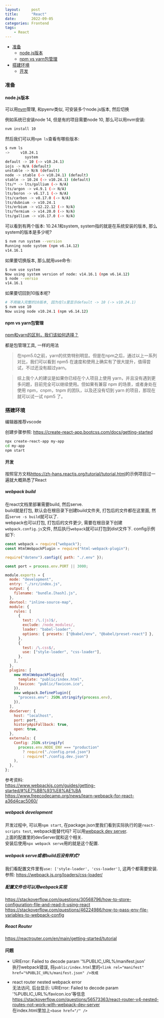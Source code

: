 ```yaml
---
layout:     post
title:      "React"
date:       2022-09-05
categories: Frontend
tags:
    - React
---
```


- [准备](#准备)
  - [node.js版本](#nodejs版本)
  - [npm vs yarn包管理](#npm-vs-yarn包管理)
- [搭建环境](#搭建环境)
  - [开发](#开发)

### 准备

#### node.js版本

可以用[nvm](https://github.com/nvm-sh/nvm#system-version-of-node)管理, 和pyenv类似, 可安装多个node.js版本, 然后切换

例如系统已安装node 14, 但是有的项目需要node 10, 那么可以用nvm安装: 
```bash
nvm install 10
```
然后我们可以用`npm ls`查看有哪些版本:
```bash
$ nvm ls
->     v10.24.1
         system
default -> 10 (-> v10.24.1)
iojs -> N/A (default)
unstable -> N/A (default)
node -> stable (-> v10.24.1) (default)
stable -> 10.24 (-> v10.24.1) (default)
lts/* -> lts/gallium (-> N/A)
lts/argon -> v4.9.1 (-> N/A)
lts/boron -> v6.17.1 (-> N/A)
lts/carbon -> v8.17.0 (-> N/A)
lts/dubnium -> v10.24.1
lts/erbium -> v12.22.12 (-> N/A)
lts/fermium -> v14.20.0 (-> N/A)
lts/gallium -> v16.17.0 (-> N/A)
```
可以看到有两个版本: 10.24.1和system, system指的就是在系统安装的版本, 那么system的版本是多少呢?
```bash
$ nvm run system --version
Running node system (npm v6.14.12)
v14.16.1
```
如果要切换版本, 那么就用use命令:
```bash
$ nvm use system
Now using system version of node: v14.16.1 (npm v6.14.12)
$ node --versio
v14.16.1
```
如果要切回到10版本呢? 
```bash
# 不用输入完整的10版本, 因为在ls里显示default -> 10 (-> v10.24.1)
$ nvm use 10
Now using node v10.24.1 (npm v6.14.12)
```

#### npm vs yarn包管理

[npm和yarn的区别，我们该如何选择？](https://zhuanlan.zhihu.com/p/27449990)

都是包管理工具, 一样的用法

> 在npm5.0之前，yarn的优势特别明显。但是在npm之后，通过以上一系列对比，我们可以看到 npm5 在速度和使用上确实有了很大提升，值得尝试，不过还没有超过yarn。

> 综上我个人的建议是如果你已经在个人项目上使用 yarn，并且没有遇到更多问题，目前完全可以继续使用。但如果有兼容 npm 的场景，或者身处在使用 npm，cnpm，tnpm 的团队，以及还没有切到 yarn 的项目，那现在就可以试一试 npm5 了。


### 搭建环境

编辑器推荐vscode

创建步骤参照: <https://create-react-app.bootcss.com/docs/getting-started>

```bash
npx create-react-app my-app
cd my-app
npm start
```

#### 开发

按照官方文档<https://zh-hans.reactjs.org/tutorial/tutorial.html>的示例项目过一遍就大概熟悉了React  


##### webpack build  

在react文档里部署需要build, 然后serve.  
build就是打包, 默认会在根目录下创建build文件夹, 打包后的文件都在这里面, 然后`serve -s build`就可以了.  
webpack也可以打包, 打包后的文件更少, 需要在根目录下创建`webpack.config.js`文件, 然后执行`webpack`就可以打包到dist文件下. config示例如下:
```js
const webpack = require("webpack");
const HtmlWebpackPlugin = require("html-webpack-plugin");

require("dotenv").config({ path: "./.env" });

const port = process.env.PORT || 3000;

module.exports = {
  mode: "development",
  entry: "./src/index.js",
  output: {
    filename: "bundle.[hash].js",
  },
  devtool: "inline-source-map",
  module: {
    rules: [
      {
        test: /\.(js)$/,
        exclude: /node_modules/,
        loader: "babel-loader",
        options: { presets: ["@babel/env", "@babel/preset-react"] },
      },
      {
        test: /\.css$/,
        use: ["style-loader", "css-loader"],
      },
    ],
  },
  plugins: [
    new HtmlWebpackPlugin({
      template: "public/index.html",
      favicon: "public/favicon.ico",
    }),
    new webpack.DefinePlugin({
      "process.env": JSON.stringify(process.env),
    }),
  ],
  devServer: {
    host: "localhost",
    port: port,
    historyApiFallback: true,
    open: true,
  },
  externals: {
    Config: JSON.stringify(
      process.env.NODE_ENV === "production"
        ? require("./config.prod.json")
        : require("./config.dev.json")
    ),
  },
};
```
参考资料:  
<https://www.webpackjs.com/guides/getting-started/#%E7%BB%93%E8%AE%BA>  
<https://www.freecodecamp.org/news/learn-webpack-for-react-a36d4cac5060/>

##### webpack development  
开发过程中, 可以用`npm start`, 在package.json里我们看到实际执行的是`react-scripts test`, webpack能替代吗? 可以用[webpack dev server](https://github.com/webpack/webpack-dev-server).  
上面的配置里的devServer就和这个相关.   
安装后使用`npx webpack serve`用的就是这个配置.

##### webpack serve或者build后没有样式?  
我们看配置文件里有`use: ['style-loader', 'css-loader']`, 这两个都需要安装.  
参照: https://webpack.js.org/loaders/css-loader/

##### 配置文件也可以用webpack实现  
<https://stackoverflow.com/questions/30568796/how-to-store-configuration-file-and-read-it-using-react>
<https://stackoverflow.com/questions/46224986/how-to-pass-env-file-variables-to-webpack-config>

##### React Router

<https://reactrouter.com/en/main/getting-started/tutorial>

#### 问题

- URIError: Failed to decode param '%PUBLIC_URL%/manifest.json'  
  执行webpack错误, 将`public/index.html`里的`<link rel="manifest" href="%PUBLIC_URL%/manifest.json" />改成`<link rel="manifest" href="manifest.json" />

- react router nested webpack error  
  无法访问, 后台显示: URIError: Failed to decode param '%PUBLIC_URL%/favicon.ico'等信息  
  <https://stackoverflow.com/questions/56573363/react-router-v4-nested-routes-not-work-with-webpack-dev-server>  
  在index.html里加上`<base href="/" />`
